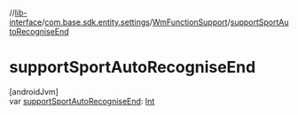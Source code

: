 //[lib-interface](../../../index.md)/[com.base.sdk.entity.settings](../index.md)/[WmFunctionSupport](index.md)/[supportSportAutoRecogniseEnd](support-sport-auto-recognise-end.md)

# supportSportAutoRecogniseEnd

[androidJvm]\
var [supportSportAutoRecogniseEnd](support-sport-auto-recognise-end.md): [Int](https://kotlinlang.org/api/latest/jvm/stdlib/kotlin/-int/index.html)
